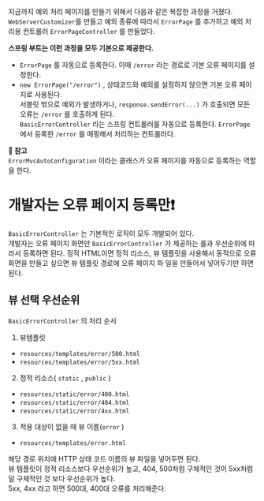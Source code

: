 지금까지 예외 처리 페이지를 만들기 위해서 다음과 같은 복잡한 과정을 거쳤다.  
`WebServerCustomizer`를 만들고 예외 종류에 따라서 `ErrorPage` 를 추가하고 예외 처리용 컨트롤러 `ErrorPageController` 를 만들었다.


**스프링 부트는 이런 과정을 모두 기본으로 제공한다.**

-   `ErrorPage` 를 자동으로 등록한다. 이때 `/error` 라는 경로로 기본 오류 페이지를 설정한다.
-   `new ErrorPage("/error")` , 상태코드와 예외를 설정하지 않으면 기본 오류 페이지로 사용된다.  
    서블릿 밖으로 예외가 발생하거나, `response.sendError(...)` 가 호출되면 모든 오류는 `/error` 를 호출하게 된다.  
    `BasicErrorController` 라는 스프링 컨트롤러를 자동으로 등록한다. `ErrorPage` 에서 등록한 `/error` 를 매핑해서 처리하는 컨트롤러다.

**📌 참고**  
`ErrorMvcAutoConfiguration` 이라는 클래스가 오류 페이지를 자동으로 등록하는 역할을 한다.

# 개발자는 오류 페이지 등록만❗️

`BasicErrorController` 는 기본적인 로직이 모두 개발되어 있다.  
개발자는 오류 페이지 화면만 `BasicErrorController` 가 제공하는 룰과 우선순위에 따라서 등록하면 된다. 정적 HTML이면 정적 리소스, 뷰 템플릿을 사용해서 동적으로 오류 화면을 만들고 싶으면 뷰 템플릿 경로에 오류 페이지 파 일을 만들어서 넣어두기만 하면 된다.

## 뷰 선택 우선순위

`BasicErrorController` 의 처리 순서

1.  뷰템플릿

-   `resources/templates/error/500.html`
-   `resources/templates/error/5xx.html`

2.  정적 리소스( `static` , `public` )

-   `resources/static/error/400.html`
-   `resources/static/error/404.html`
-   `resources/static/error/4xx.html`

3.  적용 대상이 없을 때 뷰 이름(`error` )

-   `resources/templates/error.html`

해당 경로 위치에 HTTP 상태 코드 이름의 뷰 파일을 넣어두면 된다.  
뷰 템플릿이 정적 리소스보다 우선순위가 높고, 404, 500처럼 구체적인 것이 5xx처럼 덜 구체적인 것 보다 우선순위가 높다.  
5xx, 4xx 라고 하면 500대, 400대 오류를 처리해준다.